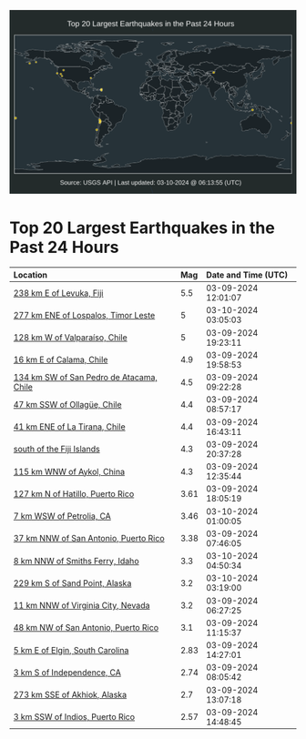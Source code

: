![Map](./map.png)

# Top 20 Largest Earthquakes in the Past 24 Hours

| Location | Mag | Date and Time (UTC) |
|:---|:---|:---|
| [238 km E of Levuka, Fiji](https://earthquake.usgs.gov/earthquakes/eventpage/us7000m4e2) | 5.5 | 03-09-2024 12:01:07 |
| [277 km ENE of Lospalos, Timor Leste](https://earthquake.usgs.gov/earthquakes/eventpage/us7000m4hd) | 5 | 03-10-2024 03:05:03 |
| [128 km W of Valparaíso, Chile](https://earthquake.usgs.gov/earthquakes/eventpage/us7000m4ft) | 5 | 03-09-2024 19:23:11 |
| [16 km E of Calama, Chile](https://earthquake.usgs.gov/earthquakes/eventpage/us7000m4fz) | 4.9 | 03-09-2024 19:58:53 |
| [134 km SW of San Pedro de Atacama, Chile](https://earthquake.usgs.gov/earthquakes/eventpage/us7000m4de) | 4.5 | 03-09-2024 09:22:28 |
| [47 km SSW of Ollagüe, Chile](https://earthquake.usgs.gov/earthquakes/eventpage/us7000m4db) | 4.4 | 03-09-2024 08:57:17 |
| [41 km ENE of La Tirana, Chile](https://earthquake.usgs.gov/earthquakes/eventpage/us7000m4fd) | 4.4 | 03-09-2024 16:43:11 |
| [south of the Fiji Islands](https://earthquake.usgs.gov/earthquakes/eventpage/us7000m4g5) | 4.3 | 03-09-2024 20:37:28 |
| [115 km WNW of Aykol, China](https://earthquake.usgs.gov/earthquakes/eventpage/us7000m4e5) | 4.3 | 03-09-2024 12:35:44 |
| [127 km N of Hatillo, Puerto Rico](https://earthquake.usgs.gov/earthquakes/eventpage/pr2024069000) | 3.61 | 03-09-2024 18:05:19 |
| [7 km WSW of Petrolia, CA](https://earthquake.usgs.gov/earthquakes/eventpage/nc74014796) | 3.46 | 03-10-2024 01:00:05 |
| [37 km NNW of San Antonio, Puerto Rico](https://earthquake.usgs.gov/earthquakes/eventpage/pr71442518) | 3.38 | 03-09-2024 07:46:05 |
| [8 km NNW of Smiths Ferry, Idaho](https://earthquake.usgs.gov/earthquakes/eventpage/us7000m4hr) | 3.3 | 03-10-2024 04:50:34 |
| [229 km S of Sand Point, Alaska](https://earthquake.usgs.gov/earthquakes/eventpage/us7000m4hu) | 3.2 | 03-10-2024 03:19:00 |
| [11 km NNW of Virginia City, Nevada](https://earthquake.usgs.gov/earthquakes/eventpage/nn00874424) | 3.2 | 03-09-2024 06:27:25 |
| [48 km NW of San Antonio, Puerto Rico](https://earthquake.usgs.gov/earthquakes/eventpage/pr71442538) | 3.1 | 03-09-2024 11:15:37 |
| [5 km E of Elgin, South Carolina](https://earthquake.usgs.gov/earthquakes/eventpage/se60572666) | 2.83 | 03-09-2024 14:27:01 |
| [3 km S of Independence, CA](https://earthquake.usgs.gov/earthquakes/eventpage/ci40684256) | 2.74 | 03-09-2024 08:05:42 |
| [273 km SSE of Akhiok, Alaska](https://earthquake.usgs.gov/earthquakes/eventpage/us7000m4ed) | 2.7 | 03-09-2024 13:07:18 |
| [3 km SSW of Indios, Puerto Rico](https://earthquake.usgs.gov/earthquakes/eventpage/pr71442573) | 2.57 | 03-09-2024 14:48:45 |
